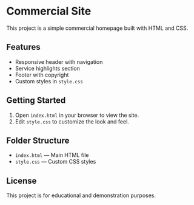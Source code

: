 # Commercial Site

This project is a simple commercial homepage built with HTML and CSS.

## Features
- Responsive header with navigation
- Service highlights section
- Footer with copyright
- Custom styles in `style.css`

## Getting Started
1. Open `index.html` in your browser to view the site.
2. Edit `style.css` to customize the look and feel.

## Folder Structure
- `index.html` — Main HTML file
- `style.css` — Custom CSS styles

## License
This project is for educational and demonstration purposes.
